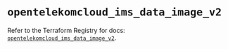 # `opentelekomcloud_ims_data_image_v2`

Refer to the Terraform Registry for docs: [`opentelekomcloud_ims_data_image_v2`](https://registry.terraform.io/providers/opentelekomcloud/opentelekomcloud/1.36.16/docs/resources/ims_data_image_v2).
